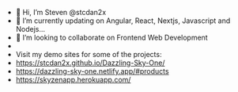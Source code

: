 - 👋 Hi, I’m Steven @stcdan2x
- 🌱 I’m currently updating on Angular, React, Nextjs, Javascript and Nodejs...
- 💞️ I’m looking to collaborate on Frontend Web Development
- 
- Visit my demo sites for some of the projects: 
-   https://stcdan2x.github.io/Dazzling-Sky-One/
-   https://dazzling-sky-one.netlify.app/#products
-   https://skyzenapp.herokuapp.com/

<!---
stcdan2x/stcdan2x is a ✨ special ✨ repository because its `README.md` (this file) appears on your GitHub profile.
You can click the Preview link to take a look at your changes.
--->
